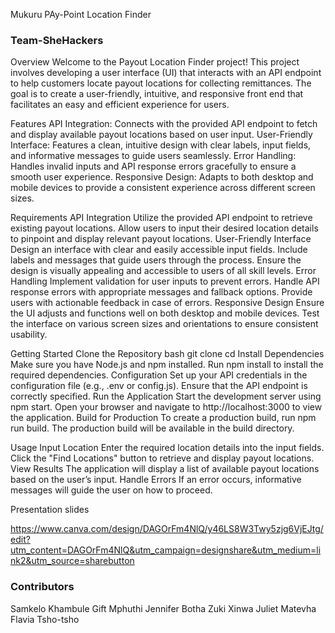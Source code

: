 Mukuru PAy-Point Location Finder
### Team-SheHackers
Overview
Welcome to the Payout Location Finder project! This project involves developing a user interface (UI) that interacts with an API endpoint to help customers locate payout locations for collecting remittances. The goal is to create a user-friendly, intuitive, and responsive front end that facilitates an easy and efficient experience for users.

Features
    API Integration: Connects with the provided API endpoint to fetch and display available payout locations based on user input.
    User-Friendly Interface: Features a clean, intuitive design with clear labels, input fields, and informative messages to guide users seamlessly.
    Error Handling: Handles invalid inputs and API response errors gracefully to ensure a smooth user experience.
    Responsive Design: Adapts to both desktop and mobile devices to provide a consistent experience across different screen sizes.
    
Requirements
    API Integration
        Utilize the provided API endpoint to retrieve existing payout locations.
        Allow users to input their desired location details to pinpoint and display relevant payout locations.
    User-Friendly Interface
        Design an interface with clear and easily accessible input fields.
        Include labels and messages that guide users through the process.
        Ensure the design is visually appealing and accessible to users of all skill levels.
    Error Handling
        Implement validation for user inputs to prevent errors.
        Handle API response errors with appropriate messages and fallback options.
        Provide users with actionable feedback in case of errors.
    Responsive Design
        Ensure the UI adjusts and functions well on both desktop and mobile devices.
        Test the interface on various screen sizes and orientations to ensure consistent usability.
        
Getting Started
    Clone the Repository
    bash
    git clone <repository-url>
    cd <repository-directory>
    Install Dependencies
        Make sure you have Node.js and npm installed.
        Run npm install to install the required dependencies.
    Configuration
        Set up your API credentials in the configuration file (e.g., .env or config.js).
        Ensure that the API endpoint is correctly specified.
    Run the Application
        Start the development server using npm start.
        Open your browser and navigate to http://localhost:3000 to view the application.
    Build for Production
        To create a production build, run npm run build.
        The production build will be available in the build directory.
        
Usage
    Input Location
        Enter the required location details into the input fields.
        Click the "Find Locations" button to retrieve and display payout locations.
    View Results
        The application will display a list of available payout locations based on the user’s input.
    Handle Errors
        If an error occurs, informative messages will guide the user on how to proceed.
        
Presentation slides

https://www.canva.com/design/DAGOrFm4NlQ/y46LS8W3Twy5zjg6VjEJtg/edit?utm_content=DAGOrFm4NlQ&utm_campaign=designshare&utm_medium=link2&utm_source=sharebutton

### Contributors

Samkelo Khambule
Gift Mphuthi
Jennifer Botha
Zuki Xinwa
Juliet Matevha 
Flavia Tsho-tsho
